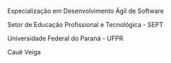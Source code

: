 Especialização em Desenvolvimento Ágil de Software

Setor de Educação Profissional e Tecnológica - SEPT

Universidade Federal do Paraná - UFPR

Cauê Veiga
